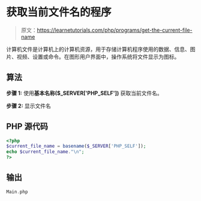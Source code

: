 # 获取当前文件名的程序

> 原文：<https://learnetutorials.com/php/programs/get-the-current-file-name>

计算机文件是计算机上的计算机资源，用于存储计算机程序使用的数据、信息、图片、视频、设置或命令。在图形用户界面中，操作系统将文件显示为图标。

## 算法

**步骤 1:** 使用**基本名称($_SERVER['PHP_SELF'])** 获取当前文件名。

**步骤 2:** 显示文件名

## PHP 源代码

```php
<?php
$current_file_name = basename($_SERVER['PHP_SELF']);
echo $current_file_name."\n";
?>

```

## 输出

```php
Main.php
```